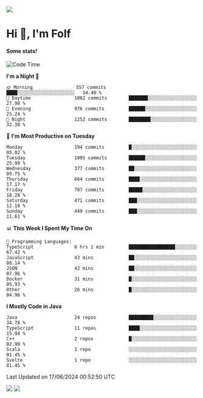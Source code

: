 <img src="https://komarev.com/ghpvc/?username=itsfolf"/>
<h1>Hi 👋, I'm Folf</h1>


#### Some stats!
<!--START_SECTION:waka-->
![Code Time](http://img.shields.io/badge/Code%20Time-2%2C241%20hrs%2038%20mins-blue)

**I'm a Night 🦉** 

```text
🌞 Morning                557 commits         ████░░░░░░░░░░░░░░░░░░░░░   14.40 % 
🌆 Daytime                1082 commits        ███████░░░░░░░░░░░░░░░░░░   27.98 % 
🌃 Evening                976 commits         ██████░░░░░░░░░░░░░░░░░░░   25.24 % 
🌙 Night                  1252 commits        ████████░░░░░░░░░░░░░░░░░   32.38 % 
```
📅 **I'm Most Productive on Tuesday** 

```text
Monday                   194 commits         █░░░░░░░░░░░░░░░░░░░░░░░░   05.02 % 
Tuesday                  1005 commits        ██████░░░░░░░░░░░░░░░░░░░   25.99 % 
Wednesday                377 commits         ██░░░░░░░░░░░░░░░░░░░░░░░   09.75 % 
Thursday                 664 commits         ████░░░░░░░░░░░░░░░░░░░░░   17.17 % 
Friday                   707 commits         █████░░░░░░░░░░░░░░░░░░░░   18.28 % 
Saturday                 471 commits         ███░░░░░░░░░░░░░░░░░░░░░░   12.18 % 
Sunday                   449 commits         ███░░░░░░░░░░░░░░░░░░░░░░   11.61 % 
```


📊 **This Week I Spent My Time On** 

```text
💬 Programming Languages: 
TypeScript               6 hrs 1 min         █████████████████░░░░░░░░   67.42 % 
JavaScript               43 mins             ██░░░░░░░░░░░░░░░░░░░░░░░   08.14 % 
JSON                     42 mins             ██░░░░░░░░░░░░░░░░░░░░░░░   07.96 % 
Docker                   31 mins             █░░░░░░░░░░░░░░░░░░░░░░░░   05.93 % 
Other                    26 mins             █░░░░░░░░░░░░░░░░░░░░░░░░   04.96 % 
```

**I Mostly Code in Java** 

```text
Java                     24 repos            █████████░░░░░░░░░░░░░░░░   34.78 % 
TypeScript               11 repos            ████░░░░░░░░░░░░░░░░░░░░░   15.94 % 
C++                      2 repos             █░░░░░░░░░░░░░░░░░░░░░░░░   02.90 % 
Scala                    1 repo              ░░░░░░░░░░░░░░░░░░░░░░░░░   01.45 % 
Svelte                   1 repo              ░░░░░░░░░░░░░░░░░░░░░░░░░   01.45 % 
```




 Last Updated on 17/06/2024 00:52:50 UTC
<!--END_SECTION:waka-->
<a src="https://discord.com/users/1090088995976925305"><img src="https://lanyard-profile-readme.vercel.app/api/1090088995976925305"/></a></td> 
<img src="https://hit.yhype.me/github/profile?user_id=9268058"/>
